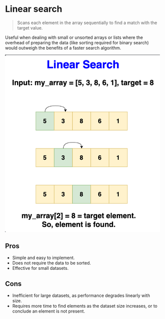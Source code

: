 # Linear search

> Scans each element in the array sequentially to find a match with the target
> value.

Useful when dealing with small or unsorted arrays or lists where the overhead of
preparing the data (like sorting required for binary search) would outweigh the
benefits of a faster search algorithm.

![](attachements/linear-search.png)

## Pros

- Simple and easy to implement.
- Does not require the data to be sorted.
- Effective for small datasets.

## Cons

- Inefficient for large datasets, as performance degrades linearly with size.
- Requires more time to find elements as the dataset size increases, or to
  conclude an element is not present.
